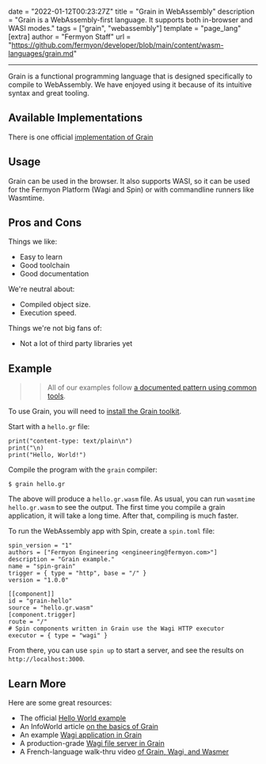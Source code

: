 date = "2022-01-12T00:23:27Z"
title = "Grain in WebAssembly"
description = "Grain is a WebAssembly-first language. It supports both in-browser and WASI modes."
tags = ["grain", "webassembly"]
template = "page_lang"
[extra]
author = "Fermyon Staff"
url = "https://github.com/fermyon/developer/blob/main/content/wasm-languages/grain.md"

---

Grain is a functional programming language that is designed specifically to compile to WebAssembly.
We have enjoyed using it because of its intuitive syntax and great tooling.

## Available Implementations

There is one official [implementation of Grain](https://grain-lang.org/)

## Usage

Grain can be used in the browser. It also supports WASI, so it can be used for the Fermyon Platform (Wagi and Spin) or with commandline runners like Wasmtime.

## Pros and Cons

Things we like:

- Easy to learn
- Good toolchain
- Good documentation

We're neutral about:

- Compiled object size.
- Execution speed.

Things we're not big fans of:

- Not a lot of third party libraries yet

## Example

>> All of our examples follow [a documented pattern using common tools](/wasm-languages/about-examples).

To use Grain, you will need to [install the Grain toolkit](https://grain-lang.org/docs/getting_grain).

Start with a `hello.gr` file:

```grain
print("content-type: text/plain\n")
print("\n)
print("Hello, World!")
```

Compile the program with the `grain` compiler:

```console
$ grain hello.gr
```

The above will produce a `hello.gr.wasm` file. As usual, you can run `wasmtime hello.gr.wasm` to see the output. The first time you compile a grain application, it will take a long time. After that, compiling is much faster.

To run the WebAssembly app with Spin, create a `spin.toml` file:

```
spin_version = "1"
authors = ["Fermyon Engineering <engineering@fermyon.com>"]
description = "Grain example."
name = "spin-grain"
trigger = { type = "http", base = "/" }
version = "1.0.0"

[[component]]
id = "grain-hello"
source = "hello.gr.wasm"
[component.trigger]
route = "/"
# Spin components written in Grain use the Wagi HTTP executor
executor = { type = "wagi" }
```

From there, you can use `spin up` to start a server, and see the results on `http://localhost:3000`.

## Learn More

Here are some great resources:

- The official [Hello World example](https://grain-lang.org/docs/guide/hello_world)
- An InfoWorld article [on the basics of Grain](https://www.infoq.com/news/2021/05/grain-web-assembly-first/)
- An example [Wagi application in Grain](https://github.com/deislabs/hello-wagi-grain)
- A production-grade [Wagi file server in Grain](https://github.com/deislabs/wagi-fileserver)
- A French-language walk-thru video [of Grain, Wagi, and Wasmer](https://youtu.be/TDNxLGMDuVs)